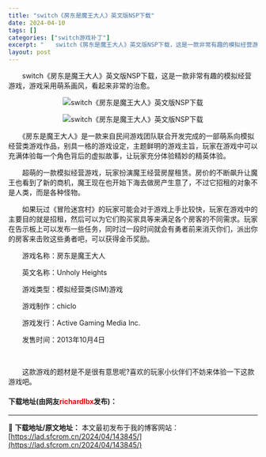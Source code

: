```yaml
---
title: "switch《房东是魔王大人》英文版NSP下载"
date: 2024-04-10
tags: []
categories: ["switch游戏补丁"]
excerpt: "　　switch《房东是魔王大人》英文版NSP下载，这是一款非常有趣的模拟经营游戏，游戏采用萌系画风，看起来非常的治愈。 　　《房东是魔王大人》是一款来自民间游戏团队联合开发完成的一部萌系向模拟经营类游戏作品，别具一格的游戏设定，主题鲜明的游戏主旨，玩家在游戏中可以充满体验每一个角色背后的虚拟故事，&hellip;"
layout: post
---
```


 <p>　　switch《房东是魔王大人》英文版NSP下载，这是一款非常有趣的模拟经营游戏，游戏采用萌系画风，看起来非常的治愈。</p> <p align="center"><img align="" border="0" src="https://lad.sfcrom.cn/wp-content/uploads/2024/04/20240409_6615c1bb871fe.webp" alt="switch《房东是魔王大人》英文版NSP下载" /></p> <p align="center"><img align="" border="0" src="https://lad.sfcrom.cn/wp-content/uploads/2024/04/20240409_6615c1bc2c614.webp" alt="switch《房东是魔王大人》英文版NSP下载" /></p> <p>　　《房东是魔王大人》是一款来自民间游戏团队联合开发完成的一部萌系向模拟经营类游戏作品，别具一格的游戏设定，主题鲜明的游戏主旨，玩家在游戏中可以充满体验每一个角色背后的虚拟故事，让玩家充分体验精妙的精英体验。</p> <p>　　超萌的一款模拟经营游戏，玩家扮演魔王经营房屋租赁。房价的不断飙升让魔王也看到了新的商机，魔王现在也开始下海去做房产生意了，不过它招租的对象不是人类，而是各种怪物。</p> <p>　　如果玩过《冒险迷宫村》的玩家可能会对于游戏上手比较快，玩家在游戏中的主要目的就是招租，然后可以为它们购买家具等来满足各个房客的不同需求。玩家在告示板上可以发布一些任务，同时过一段时间就会有勇者前来消灭你们，派出你的房客来击败这些勇者吧，可以获得金币奖励。</p> <p>　　游戏名称：房东是魔王大人</p> <p>　　英文名称：Unholy Heights</p> <p>　　游戏类型：模拟经营类(SIM)游戏</p> <p>　　游戏制作：chiclo</p> <p>　　游戏发行：Active Gaming Media Inc.</p> <p>　　发售时间：2013年10月4日</p> <p>&nbsp;</p> <p>　　这款游戏的题材是不是很有意思呢?喜欢的玩家小伙伴们不妨来体验一下这款游戏吧。</p> <p><h4>下载地址(由网友<font color="red">richardlbx</font>发布)：</h4></p> 

---
📖 **下载地址/原文地址：** 本文最初发布于我的博客网站：[https://lad.sfcrom.cn/2024/04/143845/](https://lad.sfcrom.cn/2024/04/143845/)
